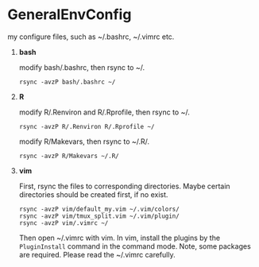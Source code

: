 # GeneralEnvConfig
my configure files, such as ~/.bashrc, ~/.vimrc etc.

1. **bash**
   
   modify bash/.bashrc, then rsync to ~/.
   ```
   rsync -avzP bash/.bashrc ~/
   ```
2. **R**
 
   modify R/.Renviron and R/.Rprofile, then rsync to ~/.
   ```
   rsync -avzP R/.Renviron R/.Rprofile ~/
   ```
   modify R/Makevars, then rsync to  ~/.R/.
   ```
   rsync -avzP R/Makevars ~/.R/
   ```
5. **vim**

   First, rsync the files to corresponding directories. Maybe certain directories should be created first, if no exist.
   ```
   rsync -avzP vim/default_my.vim ~/.vim/colors/
   rsync -avzP vim/tmux_split.vim ~/.vim/plugin/
   rsync -avzP vim/.vimrc ~/
   ```
   Then open ~/.vimrc with vim. In vim, install the plugins by the `PluginInstall` command in the command mode. Note, some packages are required. Please read the ~/.vimrc carefully.  
